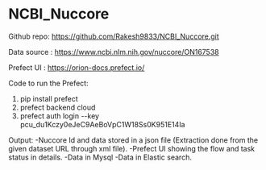 # NCBI_Nuccore

Github repo: https://github.com/Rakesh9833/NCBI_Nuccore.git

Data source : https://www.ncbi.nlm.nih.gov/nuccore/ON167538

Prefect UI : https://orion-docs.prefect.io/

Code to run the Prefect:
1. pip install prefect
2. prefect backend cloud
3. prefect auth login --key pcu_du1Kczy0eJeC9AeBoVpC1W18Ss0K951E14Ia


Output: 
-Nuccore Id and data stored in a json file (Extraction done from the given dataset URL through xml file).
-Prefect UI showing the flow and task status in details. 
-Data in Mysql
-Data in Elastic search.
